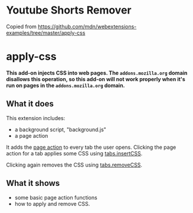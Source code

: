 # Youtube Shorts Remover

Copied from https://github.com/mdn/webextensions-examples/tree/master/apply-css

# apply-css

**This add-on injects CSS into web pages. The `addons.mozilla.org` domain disallows this operation, so this add-on will not work properly when it's run on pages in the `addons.mozilla.org` domain.**

## What it does

This extension includes:

* a background script, "background.js"
* a page action

It adds the [page action](https://developer.mozilla.org/en-US/Add-ons/WebExtensions/API/pageAction)
to every tab the user opens. Clicking the page action
for a tab applies some CSS using [tabs.insertCSS](https://developer.mozilla.org/docs/Mozilla/Add-ons/WebExtensions/API/tabs/insertCSS).

Clicking again removes the CSS using [tabs.removeCSS](https://developer.mozilla.org/docs/Mozilla/Add-ons/WebExtensions/API/tabs/removeCSS).

## What it shows

* some basic page action functions
* how to apply and remove CSS.
